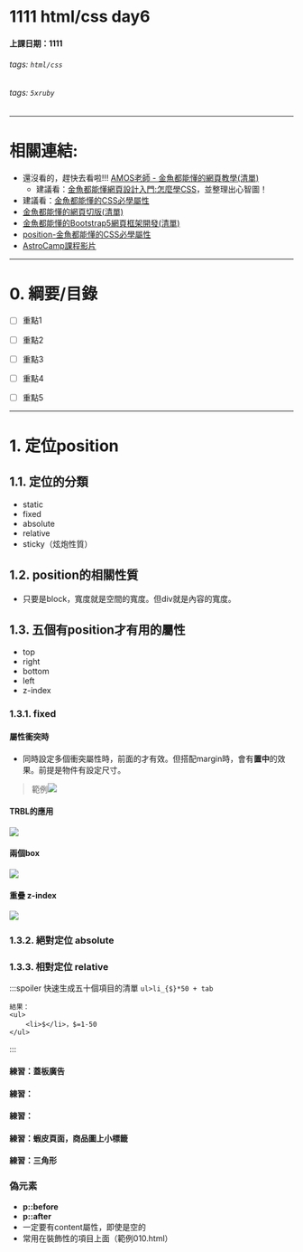# 1111 html/css day6

#### 上課日期：1111
###### tags: `html/css`
###### tags: `5xruby`


---
# 相關連結:
- 還沒看的，趕快去看啦!!! [AMOS老師 - 金魚都能懂的網頁教學(清單)](https://www.youtube.com/playlist?list=PLqivELodHt3iL9PgGHg0_EF86FwdiqCre)
	- 建議看：[金魚都能懂網頁設計入門:怎麼學CSS](https://youtu.be/h7wJ2YZarFc)，並整理出心智圖！
- 建議看：[金魚都能懂的CSS必學屬性](https://ithelp.ithome.com.tw/users/20112550/ironman/3803?sc=iThelpR)
- [金魚都能懂的網頁切版(清單)](https://www.youtube.com/playlist?list=PLqivELodHt3hxeuLX8PYaI8u1GcDaBoJo)
- [金魚都能懂的Bootstrap5網頁框架開發(清單)](https://www.youtube.com/playlist?list=PLqivELodHt3jq3oWBZfdhMu0GE7774HBW)
- [position-金魚都能懂的CSS必學屬性](https://ithelp.ithome.com.tw/articles/10253500)
- [AstroCamp課程影片](https://campus.5xruby.tw/courses/1136422/lectures/25361517)

---
# 0. 綱要/目錄
- [ ] 重點1
- [ ] 重點2
- [ ] 重點3
- [ ] 重點4
- [ ] 重點5


---
# 1. 定位position
## 1.1. 定位的分類
* static
* fixed
* absolute
* relative
* sticky（炫炮性質）

## 1.2. position的相關性質
- 只要是block，寬度就是空間的寬度。但div就是內容的寬度。

## 1.3. 五個有position才有用的屬性
- top
- right
- bottom
- left
- z-index
### 1.3.1. fixed
#### 屬性衝突時
- 同時設定多個衝突屬性時，前面的才有效。但搭配margin時，會有**置中**的效果。前提是物件有設定尺寸。
> 範例![](https://i.imgur.com/xeuJYXT.png)
#### TRBL的應用
![](https://i.imgur.com/3JLj3jP.png)
#### 兩個box
![](https://i.imgur.com/5xamqfB.png)
#### 重疊 z-index
![](https://i.imgur.com/Rdzx7xI.png)


### 1.3.2. 絕對定位 absolute


### 1.3.3. 相對定位 relative

:::spoiler
快速生成五十個項目的清單
`ul>li_{$}*50 + tab`
```
結果：
<ul>
	<li>$</li>，$=1-50	
</ul>

```
:::
#### 練習：蓋板廣告
#### 練習：
#### 練習：
#### 練習：蝦皮頁面，商品圖上小標籤
#### 練習：三角形




### 偽元素
- **p::before**
- **p::after**
- 一定要有content屬性，即使是空的
- 常用在裝飾性的項目上面（範例010.html）





